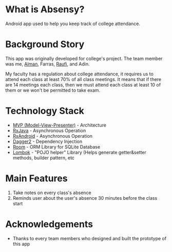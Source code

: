 # What is Absensy?
Android app used to help you keep track of college attendance.

# Background Story
This app was originally developed for college's project. The team member was me, [Alman](https://github.com/almanalfaruq), Farras, [Raufi](https://github.com/raufimusaddiq), and Adin.

My faculty has a regulation about college attendance, it requires us to attend each class at least 70% of all class meetings. It means that if there are 14 meetings each class, then we must attend each class at least 10 of them or we won't be permitted to take exam.

# Technology Stack
* [MVP (Model-View-Presenter)](https://en.wikipedia.org/wiki/Model–view–presenter) - Architecture
* [RxJava](https://github.com/ReactiveX/RxJava) - Asynchronous Operation
* [RxAndroid](https://github.com/ReactiveX/RxAndroid) - Asynchronous Operation
* [Dagger2](https://github.com/google/dagger) - Dependency Injection
* [Room](https://developer.android.com/topic/libraries/architecture/room) - ORM Library for SQLite Database
* [Lombok](https://projectlombok.org) - "POJO helper" Library (Helps generate getter&setter methods, builder pattern, etc

# Main Features
1. Take notes on every class's absence
2. Reminds user about the user's absence 30 minutes before the class start

# Acknowledgements
* Thanks to every team members who designed and built the prototype of this app

